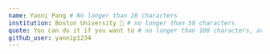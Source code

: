 ```yaml
---
name: Yanni Pang # No longer than 28 characters
institution: Boston University 🚩 # no longer than 58 characters
quote: You can do it if you want to # no longer than 100 characters, avoid using quotes(") to guarantee the format remains the same.
github_user: yannip1234
---
```

